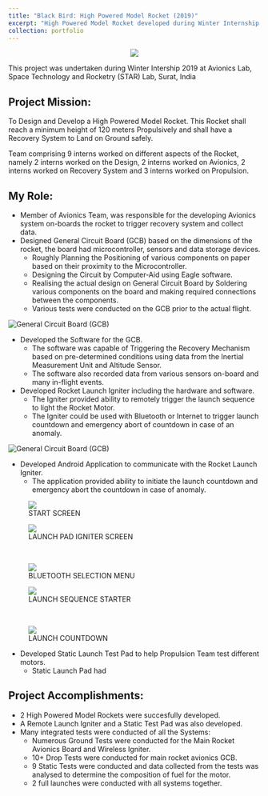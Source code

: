 ```yaml
---
title: "Black Bird: High Powered Model Rocket (2019)"
excerpt: "High Powered Model Rocket developed during Winter Internship'19 at Avionics Lab, STAR, Surat, India.<br/><br/>><img src='https://www.sakshambhutani.xyz/images/STAR/BB2.png'>"
collection: portfolio
---
```

<p align='center'><img src='https://www.sakshambhutani.xyz/images/STAR/BB1.png'></p>

This project was undertaken during Winter Intership 2019 at Avionics Lab, Space Technology and Rocketry (STAR) Lab, Surat, India

## Project Mission:
To Design and Develop a High Powered Model Rocket. This Rocket shall reach a minimum height of 120 meters Propulsively and shall have a Recovery System to Land on Ground safely.

Team comprising 9 interns worked on different aspects of the Rocket, namely 2 interns worked on the Design, 2 interns worked on Avionics, 2 interns worked on Recovery System and 3 interns worked on Propulsion.

## My Role:
* Member of Avionics Team, was responsible for the developing Avionics system on-boards the rocket to trigger recovery system and collect data.
* Designed General Circuit Board (GCB) based on the dimensions of the rocket, the board had microcontroller, sensors and data storage devices.
    * Roughly Planning the Positioning of various components on paper based on their proximity to the Microcontroller.
    * Designing the Circuit by Computer-Aid using Eagle software.
    * Realising the actual design on General Circuit Board by Soldering various components on the board and making required connections between the components.
    * Various tests were conducted on the GCB prior to the actual flight.
    
![General Circuit Board (GCB)](https://sakshambhutani.xyz/images/STAR/gcb.jpeg)

* Developed the Software for the GCB.
    * The software was capable of Triggering the Recovery Mechanism based on pre-determined conditions using data from the Inertial Measurement Unit and Altitude Sensor.
    * The software also recorded data from various sensors on-board and many in-flight events.
* Developed Rocket Launch Igniter including the hardware and software.
    * The Igniter provided ability to remotely trigger the launch sequence to light the Rocket Motor.
    * The Igniter could be used with Bluetooth or Internet to trigger launch countdown and emergency abort of countdown in case of an anomaly.
    
![General Circuit Board (GCB)](https://sakshambhutani.xyz/images/STAR/igniter-gcb.jpeg)

* Developed Android Application to communicate with the Rocket Launch Igniter.
    * The application provided ability to initiate the launch countdown and emergency abort the countdown in case of anomaly.
    
<p align="left">
    <figure>
        <img src="https://sakshambhutani.xyz/images/STAR/scr1.c" />
        <figcaption>START SCREEN</figcaption>
    </figure>
</p>

<p align="right">
    <figure>
        <img src="https://sakshambhutani.xyz/images/STAR/scr2.jpeg" />
        <figcaption>LAUNCH PAD IGNITER SCREEN</figcaption>
    </figure>
</p>
<br/>
<p align="left">
    <figure>
        <img src="https://sakshambhutani.xyz/images/STAR/scr3.jpeg" />
        <figcaption>BLUETOOTH SELECTION MENU</figcaption>
    </figure>
</p>
<p align="right">
    <figure>
        <img src="https://sakshambhutani.xyz/images/STAR/scr4.jpeg" />
        <figcaption>LAUNCH SEQUENCE STARTER</figcaption>
    </figure>
</p>
<br/>
<p align="center">
    <figure>
        <img src="https://sakshambhutani.xyz/images/STAR/scr5.jpeg" />
        <figcaption>LAUNCH COUNTDOWN</figcaption>
    </figure>
</p>

* Developed Static Launch Test Pad to help Propulsion Team test different motors.
  * Static Launch Pad had 

## Project Accomplishments:
* 2 High Powered Model Rockets were succesfully developed.
* A Remote Launch Igniter and a Static Test Pad was also developed.
* Many integrated tests were conducted of all the Systems:
  * Numerous Ground Tests were conducted for the Main Rocket Avionics Board and Wireless Igniter.
  * 10+ Drop Tests were conducted for main rocket avionics GCB.
  * 9 Static Tests were conducted and data collected from the tests was analysed to determine the composition of fuel for the motor.
  * 2 full launches were conducted with all systems together.

